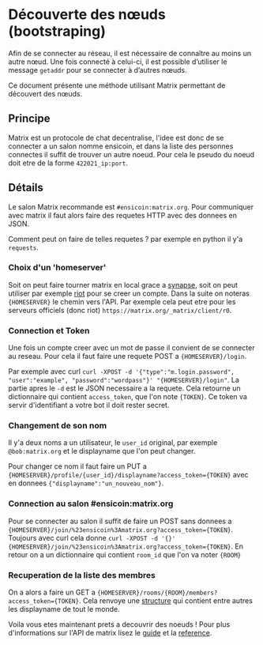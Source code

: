 # Découverte des nœuds (bootstraping)

Afin de se connecter au réseau, il est nécessaire de connaître au moins un autre nœud. Une fois connecté à celui-ci, il est possible d’utiliser le message `getaddr` pour se connecter à d’autres nœuds.

Ce document présente une méthode utilisant Matrix permettant de découvert des nœuds.

## Principe

Matrix est un protocole de chat decentralise, l'idee est donc de se connecter a un salon nomme ensicoin, et dans la liste des personnes connectes il suffit de trouver un autre noeud. Pour cela le pseudo du noeud doit etre de la forme `422021_ip:port`.

## Détails

Le salon Matrix recommande est `#ensicoin:matrix.org`. Pour communiquer avec matrix il faut alors faire des requetes HTTP avec des donnees en JSON.

Comment peut on faire de telles requetes ? par exemple en python il y'a `requests`.

### Choix d'un 'homeserver'

Soit on peut faire tourner matrix en local grace a [synapse](https://matrix.org/docs/projects/server/synapse), soit on peut utiliser par exemple [riot](riot.im) pour se creer un compte. Dans la suite on noteras `{HOMESERVER}` le chemin vers l'API. Par exemple cela peut etre pour les serveurs officiels (donc riot) `https://matrix.org/_matrix/client/r0`.

### Connection et Token

Une fois un compte creer avec un mot de passe il convient de se connecter au reseau. Pour cela il faut faire une requete POST a `{HOMESERVER}/login`.

Par exemple avec curl `curl -XPOST -d '{"type":"m.login.password", "user":"example", "password":"wordpass"}' "{HOMESERVER}/login"`. La partie apres le `-d` est le JSON necessaire a la requete. Cela retourne un dictionnaire qui contient `access_token`, que l'on note `{TOKEN}`. Ce token va servir d'identifiant a votre bot il doit rester secret.

### Changement de son nom

Il y'a deux noms a un utilisateur, le `user_id` original, par exemple `@bob:matrix.org` et le displayname que l'on peut changer. 

Pour changer ce nom il faut faire un PUT a `{HOMESERVER}/profile/{user_id}/displayname?access_token={TOKEN}` avec en donnees `{"displayname":"un_nouveau_nom"}`.

### Connection au salon #ensicoin:matrix.org

Pour se connecter au salon il suffit de faire un POST sans donnees a `{HOMESERVER}/join/%23ensicoin%3Amatrix.org?access_token={TOKEN}`. Toujours avec curl cela donne `curl -XPOST -d '{}' {HOMESERVER}/join/%23ensicoin%3Amatrix.org?access_token={TOKEN}`. En retour on a un dictionnaire qui contient `room_id` que l'on va noter `{ROOM}`

### Recuperation de la liste des membres

On a alors a faire un GET a `{HOMESERVER}/rooms/{ROOM}/members?access_token={TOKEN}`. Cela renvoye une [structure](https://matrix.org/docs/spec/client_server/r0.5.0#get-matrix-client-r0-rooms-roomid-members) qui contient entre autres les displayname de tout le monde.

Voila vous etes maintenant prets a decouvrir des noeuds ! Pour plus d'informations sur l'API de matrix lisez le [guide](https://matrix.org/docs/guides/client-server-api) et la [reference](https://matrix.org/docs/spec/client_server/r0.5.0).
